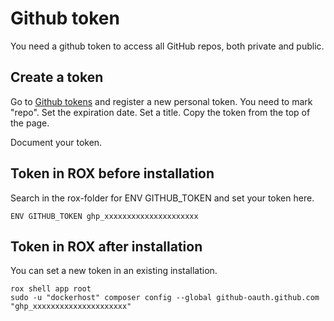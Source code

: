 # Github token

You need a github token to access all GitHub repos, both private and public. 

## Create a token
Go to [Github tokens](https://github.com/settings/tokens) and register a new personal token.
You need to mark "repo". Set the expiration date. Set a title. Copy the token from the top of the page.

Document your token.

## Token in ROX before installation

Search in the rox-folder for ENV GITHUB_TOKEN and set your token here.
``` 
ENV GITHUB_TOKEN ghp_xxxxxxxxxxxxxxxxxxxxx
```

## Token in ROX after installation
You can set a new token in an existing installation.
```
rox shell app root
sudo -u "dockerhost" composer config --global github-oauth.github.com "ghp_xxxxxxxxxxxxxxxxxxxxx"  
```
